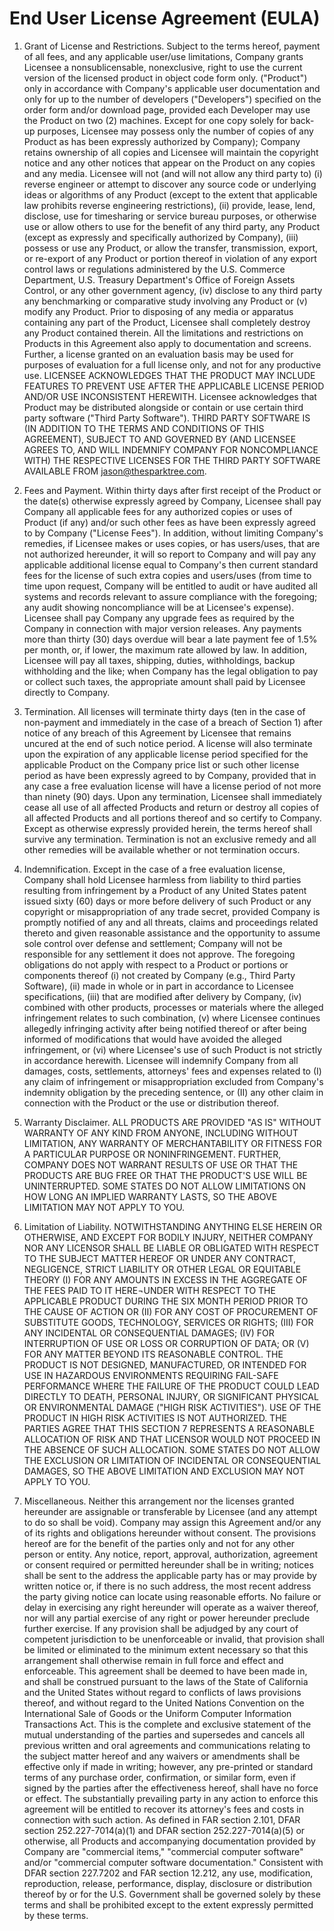 # End User License Agreement (EULA)

1. Grant of License and Restrictions. Subject to the terms hereof, payment of all fees, and any applicable user/use limitations, Company grants Licensee a nonsublicensable, nonexclusive, right to use the current version of the licensed product in object code form only. ("Product") only in accordance with Company's applicable user documentation and only for up to the number of developers ("Developers") specified on the order form and/or download page, provided each Developer may use the Product on two (2) machines. Except for one copy solely for back-up purposes, Licensee may possess only the number of copies of any Product as has been expressly authorized by Company); Company retains ownership of all copies and Licensee will maintain the copyright notice and any other notices that appear on the Product on any copies and any media. Licensee will not (and will not allow any third party to) (i) reverse engineer or attempt to discover any source code or underlying ideas or algorithms of any Product (except to the extent that applicable law prohibits reverse engineering restrictions), (ii) provide, lease, lend, disclose, use for timesharing or service bureau purposes, or otherwise use or allow others to use for the benefit of any third party, any Product (except as expressly and specifically authorized by Company), (iii) possess or use any Product, or allow the transfer, transmission, export, or re-export of any Product or portion thereof in violation of any export control laws or regulations administered by the U.S. Commerce Department, U.S. Treasury Department's Office of Foreign Assets Control, or any other government agency, (iv) disclose to any third party any benchmarking or comparative study involving any Product or (v) modify any Product. Prior to disposing of any media or apparatus containing any part of the Product, Licensee shall completely destroy any Product contained therein. All the limitations and restrictions on Products in this Agreement also apply to documentation and screens. Further, a license granted on an evaluation basis may be used for purposes of evaluation for a full license only, and not for any productive use. LICENSEE ACKNOWLEDGES THAT THE PRODUCT MAY INCLUDE FEATURES TO PREVENT USE AFTER THE APPLICABLE LICENSE PERIOD AND/OR USE INCONSISTENT HEREWITH. Licensee acknowledges that Product may be distributed alongside or contain or use certain third party software ("Third Party Software"). THIRD PARTY SOFTWARE IS (IN ADDITION TO THE TERMS AND CONDITIONS OF THIS AGREEMENT), SUBJECT TO AND GOVERNED BY (AND LICENSEE AGREES TO, AND WILL INDEMNIFY COMPANY FOR NONCOMPLIANCE WITH) THE RESPECTIVE LICENSES FOR THE THIRD PARTY SOFTWARE AVAILABLE FROM jason@thesparktree.com.

2. Fees and Payment. Within thirty days after first receipt of the Product or the date(s) otherwise expressly agreed by Company, Licensee shall pay Company all applicable fees for any authorized copies or uses of Product (if any) and/or such other fees as have been expressly agreed to by Company ("License Fees"). In addition, without limiting Company's remedies, if Licensee makes or uses copies, or has users/uses, that are not authorized hereunder, it will so report to Company and will pay any applicable additional license equal to Company's then current standard fees for the license of such extra copies and users/uses (from time to time upon request, Company will be entitled to audit or have audited all systems and records relevant to assure compliance with the foregoing; any audit showing noncompliance will be at Licensee's expense). Licensee shall pay Company any upgrade fees as required by the Company in connection with major version releases. Any payments more than thirty (30) days overdue will bear a late payment fee of 1.5% per month, or, if lower, the maximum rate allowed by law. In addition, Licensee will pay all taxes, shipping, duties, withholdings, backup withholding and the like; when Company has the legal obligation to pay or collect such taxes, the appropriate amount shall paid by Licensee directly to Company.

3. Termination. All licenses will terminate thirty days (ten in the case of non-payment and immediately in the case of a breach of Section 1) after notice of any breach of this Agreement by Licensee that remains uncured at the end of such notice period. A license will also terminate upon the expiration of any applicable license period specified for the applicable Product on the Company price list or such other license period as have been expressly agreed to by Company, provided that in any case a free evaluation license will have a license period of not more than ninety (90) days. Upon any termination, Licensee shall immediately cease all use of all affected Products and return or destroy all copies of all affected Products and all portions thereof and so certify to Company. Except as otherwise expressly provided herein, the terms hereof shall survive any termination. Termination is not an exclusive remedy and all other remedies will be available whether or not termination occurs.

4. Indemnification. Except in the case of a free evaluation license, Company shall hold Licensee harmless from liability to third parties resulting from infringement by a Product of any United States patent issued sixty (60) days or more before delivery of such Product or any copyright or misappropriation of any trade secret, provided Company is promptly notified of any and all threats, claims and proceedings related thereto and given reasonable assistance and the opportunity to assume sole control over defense and settlement; Company will not be responsible for any settlement it does not approve. The foregoing obligations do not apply with respect to a Product or portions or components thereof (i) not created by Company (e.g., Third Party Software), (ii) made in whole or in part in accordance to Licensee specifications, (iii) that are modified after delivery by Company, (iv) combined with other products, processes or materials where the alleged infringement relates to such combination, (v) where Licensee continues allegedly infringing activity after being notified thereof or after being informed of modifications that would have avoided the alleged infringement, or (vi) where Licensee's use of such Product is not strictly in accordance herewith. Licensee will indemnify Company from all damages, costs, settlements, attorneys' fees and expenses related to (I) any claim of infringement or misappropriation excluded from Company's indemnity obligation by the preceding sentence, or (II) any other claim in connection with the Product or the use or distribution thereof.

5. Warranty Disclaimer. ALL PRODUCTS ARE PROVIDED "AS IS" WITHOUT WARRANTY OF ANY KIND FROM ANYONE, INCLUDING WITHOUT LIMITATION, ANY WARRANTY OF MERCHANTABILITY OR FITNESS FOR A PARTICULAR PURPOSE OR NONINFRINGEMENT. FURTHER, COMPANY DOES NOT WARRANT RESULTS OF USE OR THAT THE PRODUCTS ARE BUG FREE OR THAT THE PRODUCT'S USE WILL BE UNINTERRUPTED. SOME STATES DO NOT ALLOW LIMITATIONS ON HOW LONG AN IMPLIED WARRANTY LASTS, SO THE ABOVE LIMITATION MAY NOT APPLY TO YOU.

6. Limitation of Liability. NOTWITHSTANDING ANYTHING ELSE HEREIN OR OTHERWISE, AND EXCEPT FOR BODILY INJURY, NEITHER COMPANY NOR ANY LICENSOR SHALL BE LIABLE OR OBLIGATED WITH RESPECT TO THE SUBJECT MATTER HEREOF OR UNDER ANY CONTRACT, NEGLIGENCE, STRICT LIABILITY OR OTHER LEGAL OR EQUITABLE THEORY (I) FOR ANY AMOUNTS IN EXCESS IN THE AGGREGATE OF THE FEES PAID TO IT HERE¬UNDER WITH RESPECT TO THE APPLICABLE PRODUCT DURING THE SIX MONTH PERIOD PRIOR TO THE CAUSE OF ACTION OR (II) FOR ANY COST OF PROCUREMENT OF SUBSTITUTE GOODS, TECHNOLOGY, SERVICES OR RIGHTS; (III) FOR ANY INCIDENTAL OR CONSEQUENTIAL DAMAGES; (IV) FOR INTERRUPTION OF USE OR LOSS OR CORRUPTION OF DATA; OR (V) FOR ANY MATTER BEYOND ITS REASONABLE CONTROL. THE PRODUCT IS NOT DESIGNED, MANUFACTURED, OR INTENDED FOR USE IN HAZARDOUS ENVIRONMENTS REQUIRING FAIL-SAFE PERFORMANCE WHERE THE FAILURE OF THE PRODUCT COULD LEAD DIRECTLY TO DEATH, PERSONAL INJURY, OR SIGNIFICANT PHYSICAL OR ENVIRONMENTAL DAMAGE ("HIGH RISK ACTIVITIES"). USE OF THE PRODUCT IN HIGH RISK ACTIVITIES IS NOT AUTHORIZED. THE PARTIES AGREE THAT THIS SECTION 7 REPRESENTS A REASONABLE ALLOCATION OF RISK AND THAT LICENSOR WOULD NOT PROCEED IN THE ABSENCE OF SUCH ALLOCATION. SOME STATES DO NOT ALLOW THE EXCLUSION OR LIMITATION OF INCIDENTAL OR CONSEQUENTIAL DAMAGES, SO THE ABOVE LIMITATION AND EXCLUSION MAY NOT APPLY TO YOU.

7. Miscellaneous. Neither this arrangement nor the licenses granted hereunder are assignable or transferable by Licensee (and any attempt to do so shall be void). Company may assign this Agreement and/or any of its rights and obligations hereunder without consent. The provisions hereof are for the benefit of the parties only and not for any other person or entity. Any notice, report, approval, authorization, agreement or consent required or permitted hereunder shall be in writing; notices shall be sent to the address the applicable party has or may provide by written notice or, if there is no such address, the most recent address the party giving notice can locate using reasonable efforts. No failure or delay in exercising any right hereunder will operate as a waiver thereof, nor will any partial exercise of any right or power hereunder preclude further exercise. If any provision shall be adjudged by any court of competent jurisdiction to be unenforceable or invalid, that provision shall be limited or eliminated to the minimum extent necessary so that this arrangement shall otherwise remain in full force and effect and enforceable. This agreement shall be deemed to have been made in, and shall be construed pursuant to the laws of the State of California and the United States without regard to conflicts of laws provisions thereof, and without regard to the United Nations Convention on the International Sale of Goods or the Uniform Computer Information Transactions Act. This is the complete and exclusive statement of the mutual understanding of the parties and supersedes and cancels all previous written and oral agreements and communications relating to the subject matter hereof and any waivers or amendments shall be effective only if made in writing; however, any pre-printed or standard terms of any purchase order, confirmation, or similar form, even if signed by the parties after the effectiveness hereof, shall have no force or effect. The substantially prevailing party in any action to enforce this agreement will be entitled to recover its attorney's fees and costs in connection with such action. As defined in FAR section 2.101, DFAR section 252.227-7014(a)(1) and DFAR section 252.227-7014(a)(5) or otherwise, all Products and accompanying documentation provided by Company are "commercial items," "commercial computer software" and/or "commercial computer software documentation." Consistent with DFAR section 227.7202 and FAR section 12.212, any use, modification, reproduction, release, performance, display, disclosure or distribution thereof by or for the U.S. Government shall be governed solely by these terms and shall be prohibited except to the extent expressly permitted by these terms.